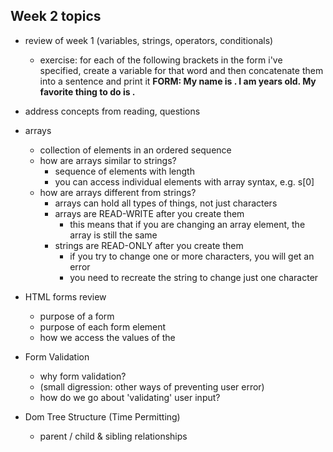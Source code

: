 ## Week 2 topics
+ review of week 1 (variables, strings, operators, conditionals)
  + exercise: 
     for each of the following brackets in the form i've specified, create a variable for that word and then concatenate them into a sentence and print it
    **FORM: My name is <FIRST NAME> <LAST NAME>.  I am <AGE> years old.  My favorite thing to do is <FAVORITE THING>.**
+ address concepts from reading, questions
+ arrays
  + collection of elements in an ordered sequence
  + how are arrays similar to strings?
    + sequence of elements with length
    + you can access individual elements with array syntax, e.g. s[0]
  + how are arrays different from strings?
    + arrays can hold all types of things, not just characters 
    + arrays are READ-WRITE after you create them
      + this means that if you are changing an array element, the array is still the same
    + strings are READ-ONLY after you create them
      + if you try to change one or more characters, you will get an error
      + you need to recreate the string to change just one character
  
+ HTML forms review
  + purpose of a form
  + purpose of each form element
  + how we access the values of the 
+ Form Validation
  + why form validation?
  + (small digression: other ways of preventing user error)
  + how do we go about 'validating' user input?
  
+ Dom Tree Structure (Time Permitting)
  + parent / child & sibling relationships
